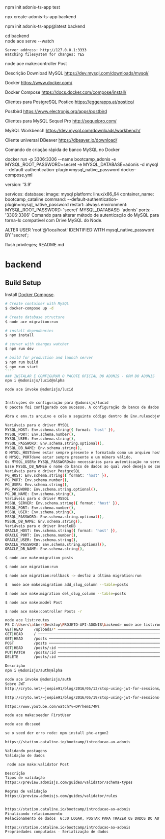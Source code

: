 npm init adonis-ts-app test

npx create-adonis-ts-app backend


npm init adonis-ts-app@latest backend

cd backend                                 
node ace serve --watch                     
                                                 

                                                 
    Server address: http://127.0.0.1:3333        
    Watching filesystem for changes: YES         

node ace make:controller Post

Descrição
Download MySQL
https://dev.mysql.com/downloads/mysql/

Docker
https://www.docker.com/

Docker Compose
https://docs.docker.com/compose/install/

Clientes para PostgreSQL
Postico
https://eggerapps.at/postico/

Postbird
https://www.electronjs.org/apps/postbird

Clientes para MySQL
Sequel Pro
http://sequelpro.com/

MySQL Workbench
https://dev.mysql.com/downloads/workbench/

Cliente universal
DBeaver
https://dbeaver.io/download/

Comando de criação rápida de banco MySQL no Docker

docker run -p 3306:3306 --name bootcamp_adonis -e MYSQL_ROOT_PASSWORD=secret -e MYSQL_DATABASE=adonis -d mysql --default-authentication-plugin=mysql_native_password
docker-compose.yml

version: '3.9'

services:
  database:
    image: mysql
    platform: linux/x86_64
    container_name: bootcamp_cataline
    command: --default-authentication-plugin=mysql_native_password
    restart: always
    environment:
      MYSQL_ROOT_PASSWORD: 'secret'
      MYSQL_DATABASE: 'adonis'
    ports:
      - '3306:3306'
Comando para alterar método de autenticação do MySQL para torna-lo compatível com Drive MySQL do Node.

ALTER USER 'root'@'localhost' IDENTIFIED WITH mysql_native_password BY 'secret';

flush privileges;
README.md

# backend

## Build Setup

Install [Docker Compose](https://docs.docker.com/compose/install/).

```bash
# Create container with MySQL
$ docker-compose up -d

# Create database structure
$ node ace migration:run

# install dependencies
$ npm install

# server with changes watcher
$ npm run dev

# build for production and launch server
$ npm run build
$ npm run start
```´
### INSTALAR E CONFIGURAR O PACOTE OFICIAL DO ADONIS - ORM DO ADONIS 
npm i @adonisjs/lucid@alpha  

node ace invoke @adonisjs/lucid


Instruções de configuração para @adonisjs/lucid
O pacote foi configurado com sucesso. A configuração do banco de dados armazenada no config/database.tsarquivo depende das seguintes variáveis ​​de ambiente e, portanto, recomendamos validá-las.

Abra o env.ts arquivo e cole o seguinte código dentro do Env.rulesobjeto.

Variáveis ​​para o driver MYSQL
MYSQL_HOST: Env.schema.string({ format: 'host' }),
MYSQL_PORT: Env.schema.number(),
MYSQL_USER: Env.schema.string(),
MYSQL_PASSWORD: Env.schema.string.optional(),
MYSQL_DB_NAME: Env.schema.string(),
O MYSQL_HOSTdeve estar sempre presente e formatado como um arquivo host.
O MYSQL_PORTdeve estar sempre presente e um número válido.
Os MYSQL_USERe MYSQL_PASSWORDsão necessários para autenticação no servidor de banco de dados. A senha está marcada como opcional, pois muitos servidores de banco de dados locais estão configurados para funcionar sem senhas.
Esse MYSQL_DB_NAMEé o nome do banco de dados ao qual você deseja se conectar.
Variáveis ​​para o driver PostgreSQL
PG_HOST: Env.schema.string({ format: 'host' }),
PG_PORT: Env.schema.number(),
PG_USER: Env.schema.string(),
PG_PASSWORD: Env.schema.string.optional(),
PG_DB_NAME: Env.schema.string(),
Variáveis ​​para o driver MSSQL
MSSQL_SERVER: Env.schema.string({ format: 'host' }),
MSSQL_PORT: Env.schema.number(),
MSSQL_USER: Env.schema.string(),
MSSQL_PASSWORD: Env.schema.string.optional(),
MSSQL_DB_NAME: Env.schema.string(),
Variáveis ​​para o driver OracleDB
ORACLE_HOST: Env.schema.string({ format: 'host' }),
ORACLE_PORT: Env.schema.number(),
ORACLE_USER: Env.schema.string(),
ORACLE_PASSWORD: Env.schema.string.optional(),
ORACLE_DB_NAME: Env.schema.string(),

$ node ace make:migration posts 

$ node ace migration:run

$ node ace migration:rollback -> desfaz a última migration:run

$  node ace make:migration add_slug_column --table=posts

$ node ace make:migration del_slug_column --table=posts

$ node ace make:model Post

$ node ace make:controller Posts -r

node ace list:routes
PS C:\Users\alber\Desktop\PROJETO-API-ADONIS\backend> node ace list:routes
GET|HEAD     /uploads/* ───────────────────────────────────────────────────────────────── drive.local.serve › Closure
GET|HEAD     / ────────────────────────────────────────────────────────────────────────────────────────────── Closure
GET|HEAD     /posts ───────────────────────────────────────────────────────────── posts.index › PostsController.index
POST         /posts ───────────────────────────────────────────────────────────── posts.store › PostsController.store
GET|HEAD     /posts/:id ─────────────────────────────────────────────────────────── posts.show › PostsController.show
PUT|PATCH    /posts/:id ─────────────────────────────────────────────────────── posts.update › PostsController.update
DELETE       /posts/:id ───────────────────────────────────────────────────── posts.destroy › PostsController.destroy

Descrição
npm i @adonisjs/auth@alpha

node ace invoke @adonisjs/auth
Sobre JWT
http://cryto.net/~joepie91/blog/2016/06/13/stop-using-jwt-for-sessions/

http://cryto.net/~joepie91/blog/2016/06/19/stop-using-jwt-for-sessions-part-2-why-your-solution-doesnt-work/

https://www.youtube.com/watch?v=DPrhem174Ws

node ace make:seeder FirstUser

node ace db:seed

se o seed der erro rode: npm install phc-argon2

https://station.cataline.io/bootcamp/introducao-ao-adonis

Validando postagens
Validação de dados

 node ace make:validator Post

Descrição
Tipos de validação
https://preview.adonisjs.com/guides/validator/schema-types

Regras de validação
https://preview.adonisjs.com/guides/validator/rules


https://station.cataline.io/bootcamp/introducao-ao-adonis
Finalizando relacionamento
Relacionamento de dados  6:30 LOGAR, POSTAR PARA TRAZER OS DADOS DO AUTHOR

https://station.cataline.io/bootcamp/introducao-ao-adonis
Propriedades computadas - Serialização de dados


